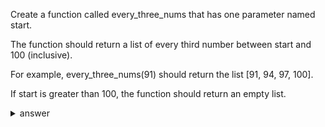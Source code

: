 Create a function called every_three_nums that has one parameter named start.

The function should return a list of every third number between start and 100 (inclusive). 

For example, every_three_nums(91) should return the list [91, 94, 97, 100]. 

If start is greater than 100, the function should return an empty list.

<details>
  <summary>answer</summary>
  
  ```py
  def every_three_nums(start):
      if start > 100:
          return False
      else:
          return list(range(start, 101, 3))
  ```
</details>
